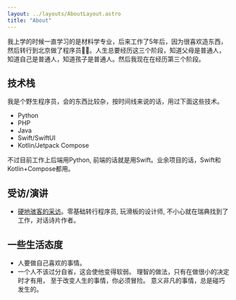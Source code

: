 ```yaml
---
layout: ../layouts/AboutLayout.astro
title: "About"
---
```


我上学的时候一直学习的是材料学专业，后来工作了5年后，因为很喜欢造东西，然后转行到北京做了程序员🧑‍💻。人生总要经历这三个阶段，知道父母是普通人，知道自己是普通人，知道孩子是普通人。然后我现在在经历第三个阶段。

## 技术栈

我是个野生程序员，会的东西比较杂，按时间线来说的话，用过下面这些技术。

- Python
- PHP
- Java
- Swift/SwiftUI
- Kotlin/Jetpack Compose

不过目前工作上后端用Python, 前端的话就是用Swift。业余项目的话，Swift和Kotlin+Compose都用。

## 受访/演讲

- [硬地骇客的采访](https://www.xiaoyuzhoufm.com/episode/6576f72f6d7f010fe03e8f5f)。零基础转行程序员, 玩滑板的设计师, 不小心就在瑞典找到了工作，对话诗片作者。

## 一些生活态度

- 人要做自己喜欢的事情。
- 一个人不该过分自省，这会使他变得软弱。 理智的做法，只有在做很小的决定时才有用， 至于改变人生的事情，你必须冒险。 意义非凡的事情，总是碰巧发生的。

